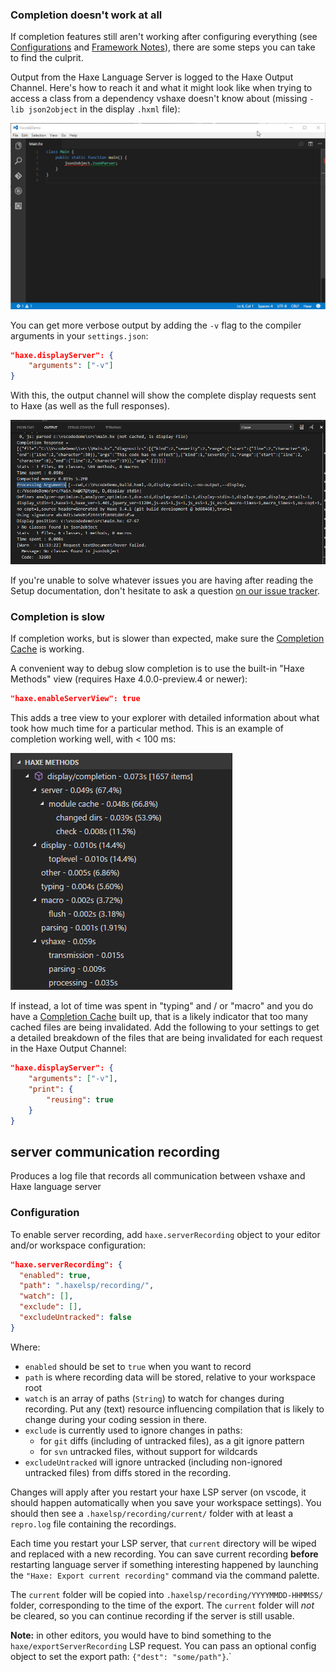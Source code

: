 ### Completion doesn't work at all

If completion features still aren't working after configuring everything (see [Configurations](/vshaxe/vshaxe/wiki/Configuration#configurations-and-display-server) and [Framework Notes](/vshaxe/vshaxe/wiki/Framework-Notes)), there are some steps you can take to find the culprit.

Output from the Haxe Language Server is logged to the Haxe Output Channel. Here's how to reach it and what it might look like when trying to access a class from a dependency vshaxe doesn't know about (missing `-lib json2object` in the display `.hxml` file):

![](images/troubleshooting/output-channel-.gif)

You can get more verbose output by adding the `-v` flag to the compiler arguments in your `settings.json`:

```json
"haxe.displayServer": {
    "arguments": ["-v"]
}
```

With this, the output channel will show the complete display requests sent to Haxe (as well as the full responses).

![](images/troubleshooting/verbose.png)

If you're unable to solve whatever issues you are having after reading the Setup documentation, don't hesitate to ask a question [on our issue tracker](https://github.com/vshaxe/vshaxe/issues/new).

### Completion is slow

If completion works, but is slower than expected, make sure the [Completion Cache](/vshaxe/vshaxe/wiki/Completion-Cache) is working.

A convenient way to debug slow completion is to use the built-in "Haxe Methods" view (requires Haxe 4.0.0-preview.4 or newer):

```json
"haxe.enableServerView": true
```

This adds a tree view to your explorer with detailed information about what took how much time for a particular method. This is an example of completion working well, with < 100 ms:

![](images/troubleshooting/completion-breakdown.png)

If instead, a lot of time was spent in "typing" and / or "macro" and you do have a [Completion Cache](/vshaxe/vshaxe/wiki/Completion-Cache) built up, that is a likely indicator that too many cached files are being invalidated. Add the following to your settings to get a detailed breakdown of the files that are being invalidated for each request in the Haxe Output Channel:

```json
"haxe.displayServer": {
    "arguments": ["-v"],
    "print": {
        "reusing": true
    }
}
```

## server communication recording

Produces a log file that records all communication between vshaxe and Haxe language server

### Configuration

To enable server recording, add `haxe.serverRecording` object to your editor
and/or workspace configuration:

```json
"haxe.serverRecording": {
  "enabled": true,
  "path": ".haxelsp/recording/",
  "watch": [],
  "exclude": [],
  "excludeUntracked": false
}
```

Where:
 * `enabled` should be set to `true` when you want to record
 * `path` is where recording data will be stored, relative to your workspace root
 * `watch` is an array of paths (`String`) to watch for changes during
   recording. Put any (text) resource influencing compilation that is likely to
   change during your coding session in there.
 * `exclude` is currently used to ignore changes in paths:
	 * for `git` diffs (including of untracked files), as a git ignore pattern
	 * for `svn` untracked files, without support for wildcards
 * `excludeUntracked` will ignore untracked (including non-ignored untracked
   files) from diffs stored in the recording.

Changes will apply after you restart your haxe LSP server (on vscode, it should
happen automatically when you save your workspace settings). You should then see
a `.haxelsp/recording/current/` folder with at least a `repro.log` file containing
the recordings.

Each time you restart your LSP server, that `current` directory will be wiped
and replaced with a new recording. You can save current recording **before**
restarting language server if something interesting happened by launching the
`"Haxe: Export current recording"` command via the command palette.

The `current` folder will be copied into `.haxelsp/recording/YYYYMMDD-HHMMSS/`
folder, corresponding to the time of the export. The `current` folder will _not_
be cleared, so you can continue recording if the server is still usable.

**Note:** in other editors, you would have to bind something to the
`haxe/exportServerRecording` LSP request. You can pass an optional config object
to set the export path: `{"dest": "some/path"}`.`
